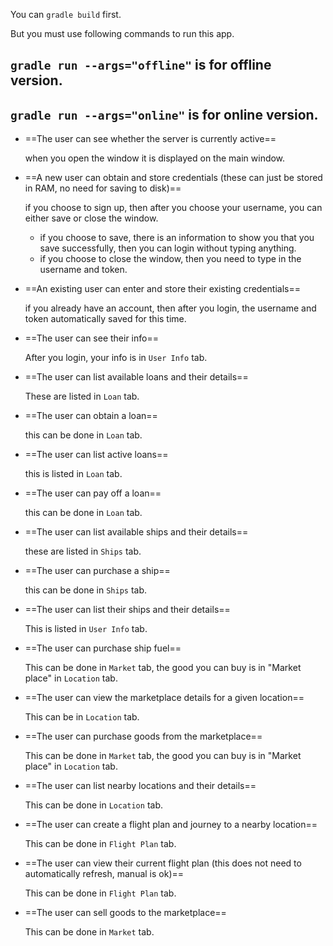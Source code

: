 You can `gradle build` first.

But you must use following commands to run this app.

## `gradle run --args="offline"` is for offline version.

## `gradle run --args="online"` is for online version.



- ==The user can see whether the server is currently active==

  when you open the window it is displayed on the main window.



- ==A new user can obtain and store credentials (these can just be stored in RAM, no need for saving to disk)==

  if you choose to sign up, then after you choose your username, you can either save or close the window.

  - if you choose to save, there is an information to show you that you save successfully, then you can login without typing anything.
  - if you choose to close the window, then you need to type in the username and token.



- ==An existing user can enter and store their existing credentials==

  if you already have an account, then after you login, the username and token automatically saved for this time.



- ==The user can see their info==

  After you login, your info is in `User Info` tab.



- ==The user can list available loans and their details==

  These are listed in `Loan` tab.



- ==The user can obtain a loan==

  this can be done in `Loan` tab.



- ==The user can list active loans==

  this is listed in `Loan` tab.



- ==The user can pay off a loan==

  this can be done in `Loan` tab.



- ==The user can list available ships and their details==

  these are listed in `Ships` tab.



- ==The user can purchase a ship==

  this can be done in `Ships` tab.



- ==The user can list their ships and their details==

  This is listed in `User Info` tab.



- ==The user can purchase ship fuel==

  This can be done in `Market` tab, the good you can buy is in "Market place" in `Location` tab.



- ==The user can view the marketplace details for a given location==

  This can be in `Location` tab.



- ==The user can purchase goods from the marketplace==

  This can be done in `Market` tab, the good you can buy is in "Market place" in `Location` tab.



- ==The user can list nearby locations and their details==

  This can be done in `Location` tab.



- ==The user can create a flight plan and journey to a nearby location==

  This can be done in `Flight Plan` tab.



- ==The user can view their current flight plan (this does not need to automatically refresh, manual is ok)==

  This can be done in `Flight Plan`  tab.



- ==The user can sell goods to the marketplace==

  This can be done in `Market` tab.